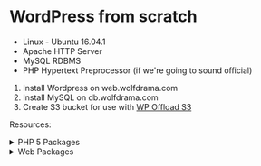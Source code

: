 # WordPress from scratch

* Linux - Ubuntu 16.04.1
* Apache HTTP Server
* MySQL RDBMS
* PHP Hypertext Preprocessor (if we're going to sound official)

1. Install Wordpress on web.wolfdrama.com
2. Install MySQL on db.wolfdrama.com
3. Create S3 bucket for use with [WP Offload S3](https://wordpress.org/plugins/amazon-s3-and-cloudfront/)

Resources:

<details>
    <summary>PHP 5 Packages</summary>
    <p>cli fpm gd mcrypt mysql curl json</p>
</details>

<details>
    <summary>Web Packages</summary>
    <p>apache2 libssh2-php libapache2-mod-php5 git zip unzip postfix mailutils</p>
</details>
